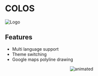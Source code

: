 # COLOS
![Logo](https://dev-to-uploads.s3.amazonaws.com/uploads/articles/th5xamgrr6se0x5ro4g6.png)

## Features

- Multi language support
- Theme switching
- Google maps polyline drawing

<p align="center">
  <img src="https://github.com/GaLenN3228/portfolio_preview/blob/main/assets/theme_and_language.gif" alt="animated" />
</p>

